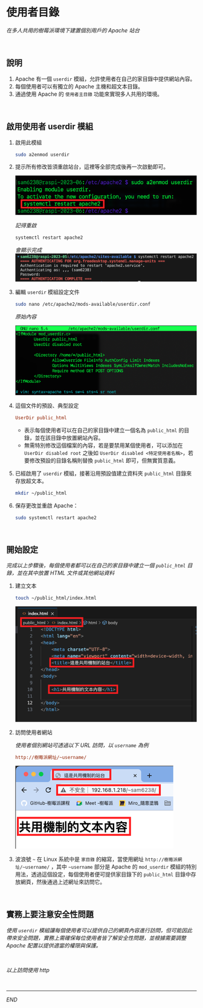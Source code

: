 # 使用者目錄

_在多人共用的樹莓派環境下建置個別用戶的 Apache 站台_

<br>

## 說明

1. Apache 有一個 `userdir` 模組，允許使用者在自己的家目錄中提供網站內容。
2. 每個使用者可以有獨立的 Apache 主機和超文本目錄。
3. 通過使用 Apache 的 `使用者主目錄` 功能來實現多人共用的環境。

<br>

## 啟用使用者 userdir 模組

1. 啟用此模組

   ```bash
   sudo a2enmod userdir
   ```
2. 提示所有修改皆須重啟站台，這裡等全部完成後再一次啟動即可。

   ![](images/img_13.png)

   _記得重啟_

   ```bash
   systemctl restart apache2
   ```

   _會顯示完成_
   ![](images/img_93.png)
3. 編輯 `userdir` 模組設定文件

   ```bash
   sudo nano /etc/apache2/mods-available/userdir.conf
   ```

   _原始內容_

   ![](images/img_14.png)
4. 這個文件的預設、典型設定

   ```ini
   UserDir public_html
   ```

   - 表示每個使用者可以在自己的家目錄中建立一個名為 `public_html` 的目錄，並在該目錄中放置網站內容。
   - 無需特別修改這個檔案的內容，若是要禁用某個使用者，可以添加在 `UserDir disabled root` 之後如 `UserDir disabled <特定使用者名稱>`，若要修改預設的目錄名稱則替換 `public_html` 即可，但無實質意義。
5. 已經啟用了 `userdir` 模組，接著沿用預設值建立資料夾 `public_html` 目錄來存放超文本。

   ```bash
   mkdir ~/public_html
   ```
6. 保存更改並重啟 Apache：

   ```bash
   sudo systemctl restart apache2
   ```

<br>

## 開始設定

_完成以上步驟後，每個使用者都可以在自己的家目錄中建立一個 `public_html` 目錄，並在其中放置 HTML 文件或其他網站資料_

1. 建立文本

   ```bash
   touch ~/public_html/index.html
   ```

   ![](images/img_15.png)
2. 訪問使用者網站

   _使用者個別網站可透過以下 URL 訪問，以 `username` 為例_

   ```ini
   http://樹莓派網址/~username/
   ```

   ![](images/img_16.png)
3. 波浪號 `~` 在 Linux 系統中是 `家目錄` 的縮寫，當使用網址 `http://樹莓派網址/~username/` ，其中 `~username` 部分是 Apache 的 `mod_userdir` 模組的特別用法，透過這個設定，每個使用者便可提供家目錄下的 `public_html` 目錄中存放網頁，然後通過上述網址來訪問它。

<br>

## 實務上要注意安全性問題

_使用 `userdir` 模組讓每個使用者可以提供自己的網頁內容進行訪問，但可能因此帶來安全問題，實務上需確保每位使用者皆了解安全性問題，並根據需要調整 Apache 配置以提供適當的權限與保護。_

<br>

_以上訪問使用 http_

<br>

---

_END_

